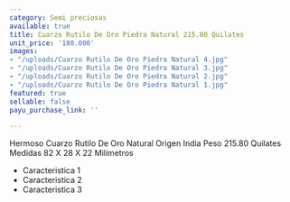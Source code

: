 ```yaml
---
category: Semi preciosas
available: true
title: Cuarzo Rutilo De Oro Piedra Natural 215.80 Quilates
unit_price: '180.000'
images:
- "/uploads/Cuarzo Rutilo De Oro Piedra Natural 4.jpg"
- "/uploads/Cuarzo Rutilo De Oro Piedra Natural 3.jpg"
- "/uploads/Cuarzo Rutilo De Oro Piedra Natural 2.jpg"
- "/uploads/Cuarzo Rutilo De Oro Piedra Natural 1.jpg"
featured: true
sellable: false
payu_purchase_link: ''

---
```

Hermoso Cuarzo Rutilo De Oro Natural Origen India Peso 215.80 Quilates Medidas 82 X 28 X 22 Milímetros

* Caracteristica 1
* Caracteristica 2
* Caracteristica 3